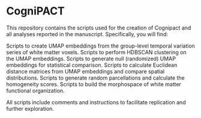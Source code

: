 # CogniPACT

This repository contains the scripts used for the creation of Cognipact and all analyses reported in the manuscript. 
Specifically, you will find:

Scripts to create UMAP embeddings from the group-level temporal variation series of white matter voxels.
Scripts to perform HDBSCAN clustering on the UMAP embeddings.
Scripts to generate null (randomized) UMAP embeddings for statistical comparison.
Scripts to calculate Euclidean distance matrices from UMAP embeddings and compare spatial distributions.
Scripts to generate random parcellations and calculate the homogeneity scores.
Scripts to build the morphospace of white matter functional organization.

All scripts include comments and instructions to facilitate replication and further exploration.
